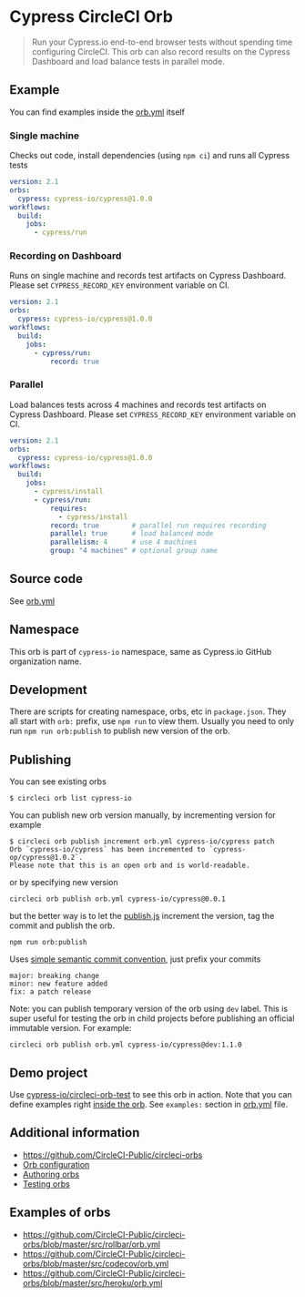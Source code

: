 # Cypress CircleCI Orb

> Run your Cypress.io end-to-end browser tests without spending time configuring CircleCI. This orb can also record results on the Cypress Dashboard and load balance tests in parallel mode.

## Example

You can find examples inside the [orb.yml](orb.yml) itself

### Single machine

Checks out code, install dependencies (using `npm ci`) and runs all Cypress tests

```yaml
version: 2.1
orbs:
  cypress: cypress-io/cypress@1.0.0
workflows:
  build:
    jobs:
      - cypress/run
```

### Recording on Dashboard

Runs on single machine and records test artifacts on Cypress Dashboard. Please set `CYPRESS_RECORD_KEY` environment variable on CI.

```yaml
version: 2.1
orbs:
  cypress: cypress-io/cypress@1.0.0
workflows:
  build:
    jobs:
      - cypress/run:
          record: true
```

### Parallel

Load balances tests across 4 machines and records test artifacts on Cypress Dashboard. Please set `CYPRESS_RECORD_KEY` environment variable on CI.

```yaml
version: 2.1
orbs:
  cypress: cypress-io/cypress@1.0.0
workflows:
  build:
    jobs:
      - cypress/install
      - cypress/run:
          requires:
            - cypress/install
          record: true        # parallel run requires recording
          parallel: true      # load balanced mode
          parallelism: 4      # use 4 machines
          group: "4 machines" # optional group name
```

## Source code

See [orb.yml](orb.yml)

## Namespace

This orb is part of `cypress-io` namespace, same as Cypress.io GitHub organization name.

## Development

There are scripts for creating namespace, orbs, etc in `package.json`. They all start with `orb:` prefix, use `npm run` to view them. Usually you need to only run `npm run orb:publish` to publish new version of the orb.

## Publishing

You can see existing orbs

```shell
$ circleci orb list cypress-io
```

You can publish new orb version manually, by incrementing version for example

```shell
$ circleci orb publish increment orb.yml cypress-io/cypress patch
Orb `cypress-io/cypress` has been incremented to `cypress-op/cypress@1.0.2`.
Please note that this is an open orb and is world-readable.
```

or by specifying new version

```shell
circleci orb publish orb.yml cypress-io/cypress@0.0.1
```

but the better way is to let the [publish.js](publish.js) increment the version, tag the commit and publish the orb.

```shell
npm run orb:publish
```

Uses [simple semantic commit convention](https://github.com/bahmutov/simple-commit-message), just prefix your commits

```text
major: breaking change
minor: new feature added
fix: a patch release
```

Note: you can publish temporary version of the orb using `dev` label. This is super useful for testing the orb in child projects before publishing an official immutable version. For example:

```
circleci orb publish orb.yml cypress-io/cypress@dev:1.1.0
```

## Demo project

Use [cypress-io/circleci-orb-test](https://github.com/cypress-io/circleci-orb-test) to see this orb in action. Note that you can define examples right [inside the orb](https://github.com/CircleCI-Public/config-preview-sdk/blob/master/docs/usage-examples.md). See `examples:` section in [orb.yml](orb.yml) file.

## Additional information

- https://github.com/CircleCI-Public/circleci-orbs
- [Orb configuration](https://github.com/CircleCI-Public/config-preview-sdk/tree/master/docs)
- [Authoring orbs](https://github.com/CircleCI-Public/config-preview-sdk/blob/master/docs/orbs-authoring.md)
- [Testing orbs](https://github.com/CircleCI-Public/config-preview-sdk/blob/master/docs/orbs-testing.md)

## Examples of orbs

- https://github.com/CircleCI-Public/circleci-orbs/blob/master/src/rollbar/orb.yml
- https://github.com/CircleCI-Public/circleci-orbs/blob/master/src/codecov/orb.yml
- https://github.com/CircleCI-Public/circleci-orbs/blob/master/src/heroku/orb.yml
